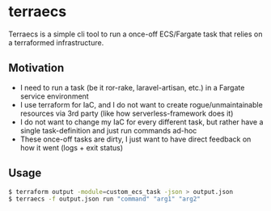# terraecs

Terraecs is a simple cli tool to run a once-off ECS/Fargate task that relies on a terraformed infrastructure.

## Motivation

* I need to run a task (be it ror-rake, laravel-artisan, etc.) in a Fargate service environment
* I use terraform for IaC, and I do not want to create rogue/unmaintainable resources via 3rd party (like how serverless-framework does it)
* I do not want to change my IaC for every different task, but rather have a single task-definition and just run commands ad-hoc
* These once-off tasks are dirty, I just want to have direct feedback on how it went (logs + exit status)

## Usage

```bash
$ terraform output -module=custom_ecs_task -json > output.json
$ terraecs -f output.json run "command" "arg1" "arg2"
```

